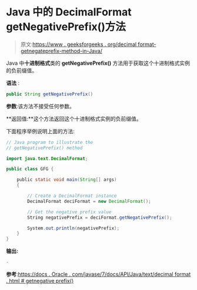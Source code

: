 # Java 中的 DecimalFormat getNegativePrefix()方法

> 原文:[https://www . geeksforgeeks . org/decimal format-getnegateprefix-method-in-Java/](https://www.geeksforgeeks.org/decimalformat-getnegativeprefix-method-in-java/)

Java 中**十进制格式**类的 **getNegativePrefix()** 方法用于获取这个十进制格式实例的负前缀值。

**语法** :

```java
public String getNegativePrefix()

```

**参数**:该方法不接受任何参数。

**返回值:**这个方法返回这个十进制格式实例的负前缀值。

下面程序举例说明上面的方法:

```java
// Java program to illustrate the
// getNegativePrefix() method

import java.text.DecimalFormat;

public class GFG {

    public static void main(String[] args)
    {

        // Create a DecimalFormat instance
        DecimalFormat deciFormat = new DecimalFormat();

        // Get the negative prefix value
        String negativePrefix = deciFormat.getNegativePrefix();

        System.out.println(negativePrefix);
    }
}
```

**输出:**

```java
-

```

**参考**:[https://docs . Oracle . com/javase/7/docs/API/Java/text/decimal format . html # getnegative prefix()](https://docs.oracle.com/javase/7/docs/api/java/text/DecimalFormat.html#getNegativePrefix())